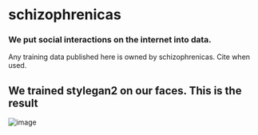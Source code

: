 # schizophrenicas

### We put social interactions on the internet into data.
Any training data published here is owned by schizophrenicas. Cite when used.

## We trained stylegan2 on our faces. This is the result
![image](https://github.com/schizophrenicas/.github/assets/146715005/52fd326a-c80f-4d58-ac0c-7307e02b1db7)
